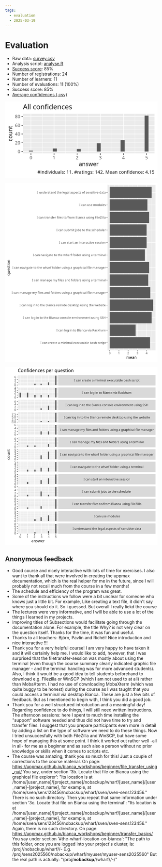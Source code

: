 ```yaml
---
tags:
  - evaluation
  - 2025-03-19
---
```


# Evaluation

- Raw data: [survey.csv](survey.csv)
- Analysis script: [analyse.R](analyse.R)
- [Success score](success_score.txt): 85% 
- Number of registrations: 24
- Number of learners: 11
- Number of evaluations: 11 (100%)
- Success score: 85%
- [Average confidences (.csv)](average_confidences.csv)

![All confidences](all_confidences.png)

![Average confidences per question](average_confidences_per_question.png)

![Confidences per question](confidences_per_question.png)

## Anonymous feedback

- Good course and nicely interactive with lots of time for exercises.
  I also want to thank all that were involved in
  creating the uppmax documentation,
  which is the real helper for me in the future,
  since I will probably not recall much from the course in a few months!
- The schedule and efficiency of the program was great. 
- Some of the instructions we follow were a bit unclear
  for someone who knows just a little bit.
  For example, Like creating a text file, it didn't say where you should do it.
  So i guessed. But overall I really liekd the course 
- The lectures were very informative,
  and I will be able to use a lot of the things I learned in my projects.
- Improving titles of Subsections would facilitate going through the
  documentation alone.
  For example, the title Why? is not very clear on the question itself.
  Thanks for the time, it was fun and useful.
- Thanks to all teachers: Björn, Pavlin and Richèl!
  Nice introduction and nice interactive !!!
- Thank you for a very helpful course!
  I am very happy to have taken it and it will certainly help me.
  I would like to add, however, that I was surprised that the
  filetransfer-session was mostly about using the terminal
  (even though the course summary clearly indicated graphic file
  manager - and the terminal handling was for more advanced students).
  Also, I think it would be a good idea to tell students beforehand
  to download e.g. Filezilla or WinSCP (which I am not used to at all)
  rather than MobaXterm.
  I had no use of downloading MobaXterm (which was quite buggy to be honest)
  during the course as I was taught that you could access a terminal
  via desktop Bianca.
  These are just a few bits of feedback.
  But as I mentioned to begin with, I think you did a good job.
- Thank you for a well structured introduction and a meaningful day!
  Regarding confidence to do things, I will still need written instructions.
  The afternoon sessions: here I spent to much time installing the "support"
  software needed and thus did not have time to try and transfer files.
  I suggest that you prepare participants even more in detail
  by adding a list on the type of software we need to do these things.
  Now I tried unsuccesfully with both FileZilla and WinSCP,
  but have some hope of managing this at some point.
  I think it worked out rather well -all in all- for me as a beginner
  and as such also a person without no prior knowledge
  or skills when it comes to scripts etc. 
- The course was amazing, thank you so much for this!
  Just a couple of corrections to the course material.
  On page:
  https://uppmax.github.io/bianca_workshops/beginner/file_transfer_using_gui/ 
  You say, under section '3b. Locate that file on Bianca using the graphical
  file explorer': "Its location is at
  /home/[user_name]/[project_name]/nobackup/wharf/[user_name]/[user_name]-[project_name],
  for example, at /home/sven/sens123456/nobackup/wharf/sven/sven-sens123456."
  There is no such directory.
  Then you repeat that same information under section
  '3c. Locate that file on Bianca using the terminal':
  "Its location is at 
  /home/[user_name]/[project_name]/nobackup/wharf/[user_name]/[user_name]-[project_name],
  for example, at /home/sven/sens123456/nobackup/wharf/sven/sven-sens123456."
  Again, there is no such directory.
  On page: https://uppmax.github.io/bianca_workshops/beginner/transfer_basics/
  You say under section '#the-wharf-location-on-bianca':
  "The path to this folder, once you are logged into your project's cluster, is:
  /proj/<projid>/nobackup/wharf/<username>/<username>-<projid>
  E.g. /proj/sens2025560/nobackup/wharf/myuser/myuser-sens2025560"
  But the real path is actually: 
  "/proj/**nobackup**/<projid>/wharf/<username>/<username>-<projid>/"

